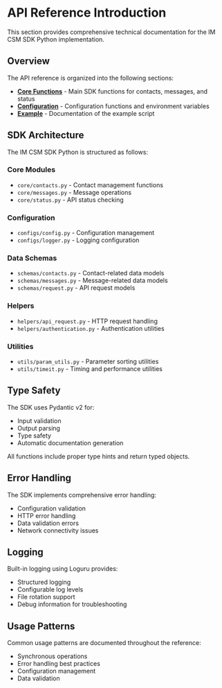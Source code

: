 # API Reference Introduction

This section provides comprehensive technical documentation for the IM CSM SDK Python implementation.

## Overview

The API reference is organized into the following sections:

- **[Core Functions](index.md)** - Main SDK functions for contacts, messages, and status
- **[Configuration](../configuration.md)** - Configuration functions and environment variables
- **[Example](example.md)** - Documentation of the example script

## SDK Architecture

The IM CSM SDK Python is structured as follows:

### Core Modules
- `core/contacts.py` - Contact management functions
- `core/messages.py` - Message operations
- `core/status.py` - API status checking

### Configuration
- `configs/config.py` - Configuration management
- `configs/logger.py` - Logging configuration

### Data Schemas
- `schemas/contacts.py` - Contact-related data models
- `schemas/messages.py` - Message-related data models
- `schemas/request.py` - API request models

### Helpers
- `helpers/api_request.py` - HTTP request handling
- `helpers/authentication.py` - Authentication utilities

### Utilities
- `utils/param_utils.py` - Parameter sorting utilities
- `utils/timeit.py` - Timing and performance utilities

## Type Safety

The SDK uses Pydantic v2 for:
- Input validation
- Output parsing
- Type safety
- Automatic documentation generation

All functions include proper type hints and return typed objects.

## Error Handling

The SDK implements comprehensive error handling:
- Configuration validation
- HTTP error handling
- Data validation errors
- Network connectivity issues

## Logging

Built-in logging using Loguru provides:
- Structured logging
- Configurable log levels
- File rotation support
- Debug information for troubleshooting

## Usage Patterns

Common usage patterns are documented throughout the reference:
- Synchronous operations
- Error handling best practices
- Configuration management
- Data validation
